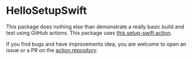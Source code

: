 # HelloSetupSwift

This package does nothing else than demonstrate a really basic build and test using GitHub actions. This package uses [this setup-swift action](https://github.com/adtrevor/setup-swift).

If you find bugs and have improvements idea, you are welcome to open an issue or a PR on the [action repository](https://github.com/adtrevor/setup-swift).
